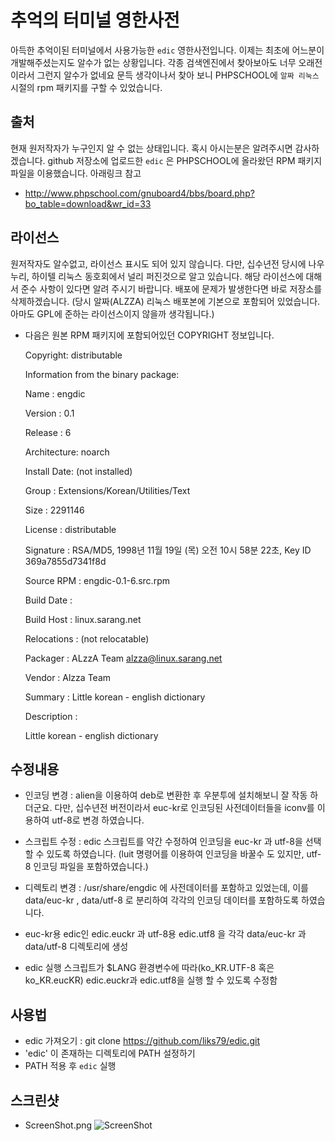 추억의 터미널 영한사전
======================

아득한 추억이된 터미널에서 사용가능한 `edic` 영한사전입니다.
이제는 최초에 어느분이 개발해주셨는지도 알수가 없는 상황입니다.
각종 검색엔진에서 찾아보아도 너무 오래전이라서 그런지 알수가 없네요
문득 생각이나서 찾아 보니 PHPSCHOOL에 `알짜 리눅스`시절의 rpm 패키지를
구할 수 있었습니다. 

출처
----
현재 원저작자가 누구인지 알 수 없는 상태입니다.
혹시 아시는분은 알려주시면 감사하겠습니다.
github 저장소에 업로드한 `edic` 은 PHPSCHOOL에 올라왔던 RPM 패키지 파일을 이용했습니다.
아래링크 참고

* http://www.phpschool.com/gnuboard4/bbs/board.php?bo_table=download&wr_id=33


라이선스
--------
원저작자도 알수없고, 라이선스 표시도 되어 있지 않습니다.
다만, 십수년전 당시에 나우누리, 하이텔 리눅스 동호회에서 널리 퍼진것으로 알고 있습니다.
해당 라이선스에 대해서 준수 사항이 있다면 알려 주시기 바랍니다.
배포에 문제가 발생한다면 바로 저장소를 삭제하겠습니다.
(당시 알짜(ALZZA) 리눅스 배포본에 기본으로 포함되어 있었습니다. 아마도 GPL에 준하는 라이선스이지 않을까 생각됩니다.)

* 다음은 원본 RPM 패키지에 포함되어있던 COPYRIGHT 정보입니다.

    Copyright: distributable
    
    Information from the binary package:
    
    Name        : engdic
    
    Version     : 0.1
    
    Release     : 6
    
    Architecture: noarch
    
    Install Date: (not installed)
    
    Group       : Extensions/Korean/Utilities/Text
    
    Size        : 2291146
    
    License     : distributable
    
    Signature   : RSA/MD5, 1998년 11월 19일 (목) 오전 10시 58분 22초, Key ID 369a7855d7341f8d
    
    Source RPM  : engdic-0.1-6.src.rpm
    
    Build Date  : 
    
    Build Host  : linux.sarang.net
    
    Relocations : (not relocatable)
    
    Packager    : ALzzA Team <alzza@linux.sarang.net>
    
    Vendor      : Alzza Team
    
    Summary     : Little korean - english dictionary
    
    Description :
    
    Little korean - english dictionary


수정내용
--------
* 인코딩 변경 : alien을 이용하여 deb로 변환한 후 우분투에 설치해보니 잘 작동 하더군요.
다만, 십수년전 버전이라서 euc-kr로 인코딩된 사전데이터들을 iconv를 이용하여 utf-8로 
변경 하였습니다.

* 스크립트 수정 : edic 스크립트를 약간 수정하여 인코딩을 euc-kr 과 utf-8을 선택할 수 있도록 하였습니다.
(luit 명령어를 이용하여 인코딩을 바꿀수 도 있지만, utf-8 인코딩 파일을 포함하였습니다.)

* 디렉토리 변경 : /usr/share/engdic 에 사전데이터를 포함하고 있었는데, 이를 data/euc-kr , data/utf-8 로
분리하여 각각의 인코딩 데이터를 포함하도록 하였습니다.

* euc-kr용 edic인 edic.euckr 과 utf-8용 edic.utf8 을 각각 data/euc-kr 과 data/utf-8 디렉토리에 생성

* edic 실행 스크립트가 $LANG 환경변수에 따라(ko_KR.UTF-8 혹은 ko_KR.eucKR) edic.euckr과 edic.utf8을 실행 할 수 있도록 수정함


사용법
------
* edic 가져오기 : git clone https://github.com/liks79/edic.git
* 'edic' 이 존재하는 디렉토리에 PATH 설정하기
* PATH 적용 후 `edic` 실행


스크린샷
--------
* ScreenShot.png
![ScreenShot](https://github.com/liks79/edic/blob/master/ScreenShot.png "스크린샷")

